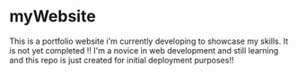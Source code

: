 # myWebsite
This is a portfolio website i'm currently developing to showcase my skills. It is not yet completed !!
I'm a novice in web development and still learning and this repo is just created for initial deployment purposes!!
